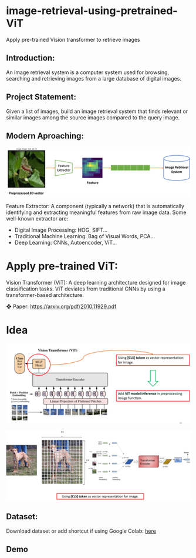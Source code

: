 # image-retrieval-using-pretrained-ViT
Apply pre-trained Vision transformer to retrieve images
## Introduction:

An image retrieval system is a computer system used for browsing, searching and retrieving images from a large database of digital images.

## Project Statement: 

Given a list of images, build an image retrieval system that finds relevant or similar images among the source images compared to the query image.

## Modern Aproaching: 

![Modern Approaching](https://github.com/HungPham2002/image-retrieval-using-pretrained-ViT/blob/main/figs/modern_approaching.png)

Feature Extractor: A component (typically a network) that is automatically identifying and extracting meaningful features from raw image data. Some well-known extractor are:
  - Digital Image Processing: HOG, SIFT...
  - Traditional Machine Learning: Bag of Visual Words, PCA...
  - Deep Learning: CNNs, Autoencoder, ViT...

# Apply pre-trained ViT:
Vision Transformer (ViT): A deep learning architecture designed for image classification tasks. ViT deviates from traditional CNNs by using a transformer-based architecture.

❖ Paper: https://arxiv.org/pdf/2010.11929.pdf

# Idea
![idea](https://github.com/HungPham2002/image-retrieval-using-pretrained-ViT/blob/main/figs/idea.png)

![idea](https://github.com/HungPham2002/image-retrieval-using-pretrained-ViT/blob/main/figs/Idea1.png)

## Dataset:
Download dataset or add shortcut if using Google Colab: <a href="https://drive.google.com/file/d/1Q0quEfLdfBYv9pJ8LJtmCGTizKr2jG-Z/view">here</a>

## Demo
